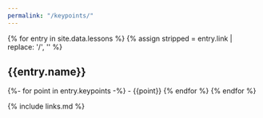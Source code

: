 ```yaml
---
permalink: "/keypoints/"
---
```


{% for entry in site.data.lessons %}
{% assign stripped = entry.link | replace: '/', '' %}
<h2 id="keypoints-{{stripped}}">{{entry.name}}</h2>
{%- for point in entry.keypoints -%}
-   {{point}}
{% endfor %}
{% endfor %}

{% include links.md %}
